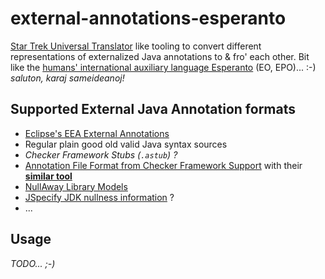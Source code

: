 # external-annotations-esperanto

[Star Trek Universal Translator](https://github.com/louh/universal-translator-faq) like tooling to convert different representations of externalized Java annotations to &amp; fro' each other.  Bit like the [humans' international auxiliary language Esperanto](https://en.wikipedia.org/wiki/Esperanto) (EO, EPO)... :-) _saluton, karaj sameideanoj!_

## Supported External Java Annotation formats

* [Eclipse's EEA External Annotations](http://help.eclipse.org/latest/index.jsp?topic=%2Forg.eclipse.jdt.doc.user%2Ftasks%2Ftask-using_external_null_annotations.htm)
* Regular plain good old valid Java syntax sources
* _Checker Framework Stubs (`.astub`) ?_
* [Annotation File Format from Checker Framework Support](https://checkerframework.org/annotation-file-utilities/annotation-file-format.html) with their **[similar tool](https://github.com/typetools/annotation-tools)**
* [NullAway Library Models](https://github.com/uber/NullAway/wiki/Configuration#library-models)
* [JSpecify JDK nullness information](https://github.com/enola-dev/enola/issues/845#issuecomment-2299888800) ?
* ...

## Usage

_TODO... ;-)_
